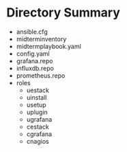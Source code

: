 # Directory Summary

- ansible.cfg
- midterminventory
- midtermplaybook.yaml
- config.yaml
- grafana.repo
- influxdb.repo
- prometheus.repo
- roles
    - uestack
    - uinstall
    - usetup
    - uplugin
    - ugrafana
    - cestack
    - cgrafana
    - cnagios
